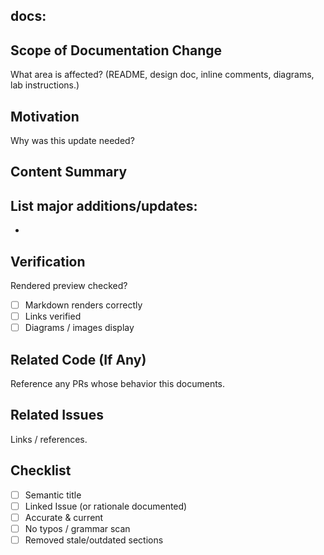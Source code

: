 ## docs: <short imperative summary>
<!-- Replace above line with semantic title. To auto-load: &template=docs.md in compare URL. -->

## Scope of Documentation Change
What area is affected? (README, design doc, inline comments, diagrams, lab instructions.)

## Motivation
Why was this update needed?

## Content Summary
List major additions/updates:
- 
- 

## Verification
Rendered preview checked?
- [ ] Markdown renders correctly
- [ ] Links verified
- [ ] Diagrams / images display

## Related Code (If Any)
Reference any PRs whose behavior this documents.

## Related Issues
Links / references.

## Checklist
- [ ] Semantic title
- [ ] Linked Issue (or rationale documented)
- [ ] Accurate & current
- [ ] No typos / grammar scan
- [ ] Removed stale/outdated sections
